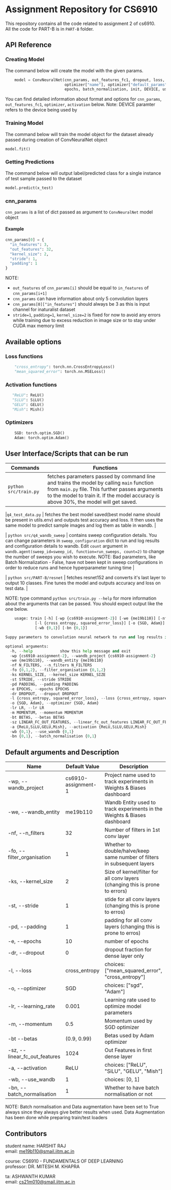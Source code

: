 # Assignment Repository for CS6910

This repository contains all the code related to assignment 2 of cs6910.<br>
All the code for PART-B is in ```PART-B``` folder.<bt>

## API Reference

### Creating Model
The command below will create the model with the given params.
```python
    model = ConvNeuralNet(cnn_params, out_features_fc1, dropout, loss, learning_rate, 
                          optimizer["name"], optimizer["default_params"], activation, 
                          epochs, batch_normalisation, init, DEVICE, use_wandb).to(DEVICE)
```

You can find detailed information about format and options for ```cnn_params```, ```out_features_fc1```, ```optimizer```, ```activation``` below.
Note: DEVICE paramter refers to the device being used by

### Training Model
The command below will train the model object for the dataset already passed during creation of ConvNeuralNet object
```python
model.fit()
```

### Getting Predictions
The command below will output label/predicted class for a single instance of test sample passed to the dataset
```python
model.predict(x_test)
```

### cnn_params
```cnn_params``` is a list of dict passed as argument to ```ConvNeuralNet``` model object
#### Example
```python
cnn_params[0] = {
  "in_features": 3,
  "out_features": 32,
  "kernel_size": 2,
  "stride": 1,
  "padding": 1
}
``` 
NOTE: 
 - ```out_features``` of ```cnn_params[i]``` should be equal to ```in_features``` of ```cnn_params[i+1]```
 - ```cnn_params``` can have information about only 5 convolution layers
 - ```cnn_params[0]["in_features"]``` should always be 3 as this is input channel for inaturalist dataset
 - ```stride=1```, ```padding=1```, ```kernel_size=2``` is fixed for now to avoid any errors while training due to excess reduction in image size or to stay under CUDA max memory limit
 

## Available options
### Loss functions
```python
    "cross_entropy": torch.nn.CrossEntropyLoss()
    "mean_squared_error": torch.nn.MSELoss()
```

### Activation functions
```python
   "ReLU": ReLU()
   "SiLU": SiLU()
   "GELU": GELU()
   "Mish": Mish()
```

### Optimizers
```python
    SGD: torch.optim.SGD()
    Adam: torch.optim.Adam()
```

## User Interface/Scripts that can be run
| Commands | Functions |
| --- | --- |
|```python src/train.py``` | fetches parameters passed by command line and trains the model by calling ```main``` function from ```main.py``` file. This further passes arguments to the model to train it. If the model accuracy is above 30%, the model will get saved. |

|```q4_test_data.py``` | fetches the best model saved(best model name should be present in utils.env) and outputs test accuracy and loss. It then uses the same model to predict sample images and log them as table in wandb. |

| ```python src/q4_wandb_sweep``` | contains sweep configuration details. You can change parameters in ```sweep_configuration``` dict to run and log results and configuration details to wandb. Edit ```count``` argument in ```wandb.agent(sweep_id=sweep_id, function=run_sweeps, count=2)``` to change the number of sweeps you wish to execute. NOTE: Bad parameters, like Batch Normalization - False, have not been kept in sweep configurations in order to reduce runs and hence hyperparameter tuning time |
    
| ```python src/PART-B/resnet``` | fetches resnet152 and converts it's last layer to output 10 classes. Fine tunes the model and outputs accuracy and loss on test data. |

NOTE: type command ```python src/train.py --help``` for more information about the arguments that can be passed. You should expect output like the one below.
```python
    usage: train [-h] [-wp {cs6910-assignment-2}] [-we {me19b110}] [-nf N_FILTERS] [-fo {0,1,2}] [-ks KERNEL_SIZE] [-st STRIDE] [-pd PADDING] [-e EPOCHS] [-dr DROPOUT]
             [-l {cross_entropy, squared_error_loss}] [-o {SGD, Adam}] [-lr LR] [-m MOMENTUM] [-bt BETAS] [-sz LINEAR_FC_OUT_FEATURES] [-a {ReLU,SiLU,GELU,Mish}]
             [-wb {0,1}] [-bn {0,1}]

Suppy parameters to convolution neural network to run and log results in wandb.ai

optional arguments:
  -h, --help            show this help message and exit
  -wp {cs6910-assignment-2}, --wandb_project {cs6910-assignment-2}
  -we {me19b110}, --wandb_entity {me19b110}
  -nf N_FILTERS, --n_filters N_FILTERS
  -fo {0,1,2}, --filter_organisation {0,1,2}
  -ks KERNEL_SIZE, --kernel_size KERNEL_SIZE
  -st STRIDE, --stride STRIDE
  -pd PADDING, --padding PADDING
  -e EPOCHS, --epochs EPOCHS
  -dr DROPOUT, --dropout DROPOUT
  -l {cross_entropy, squared_error_loss}, --loss {cross_entropy, squared_error_loss}
  -o {SGD, Adam}, --optimizer {SGD, Adam}
  -lr LR, --lr LR
  -m MOMENTUM, --momentum MOMENTUM
  -bt BETAS, --betas BETAS
  -sz LINEAR_FC_OUT_FEATURES, --linear_fc_out_features LINEAR_FC_OUT_FEATURES
  -a {ReLU,SiLU,GELU,Mish}, --activation {ReLU,SiLU,GELU,Mish}
  -wb {0,1}, --use_wandb {0,1}
  -bn {0,1}, --batch_normalisation {0,1}
```
    
## Default arguments and Description

| Name | Default Value | Description |
| --- | --- | --- |
| -wp, --wandb_project |	cs6910-assignment-1 |	Project name used to track experiments in Weights & Biases dashboard |
| -we, --wandb_entity	| me19b110 |	Wandb Entity used to track experiments in the Weights & Biases dashboard |
| -nf, --n_filters |	32 | Number of filters in 1st conv layer |
| -fo, --filter_organisation |	1 | Whether to double/halve/keep same number of filters in subsequent layers |
| -ks, --kernel_size |	2 | Size of kernel/filter for all conv layers (changing this is prone to errors) |
| -st, --stride | 1	| stide for all conv layers (changing this is prone to erros) |
| -pd, --padding | 1	| padding for all conv layers (changing this is prone to erros) |
| -e, --epochs | 10 |	number of epochs |
| -dr, --dropout | 0 | dropout fraction for dense layer only |
| -l, --loss | cross_entropy |	choices: ["mean_squared_error", "cross_entropy"] |
| -o, --optimizer |	SGD |	choices: ["sgd", "Adam"] |
| -lr, --learning_rate |	0.001 |	Learning rate used to optimize model parameters |
| -m, --momentum | 0.5 | Momentum used by SGD optimizer |
| -bt --betas |	(0.9, 0.99) |	Betas used by Adam optimizer |
| -sz, --linear_fc_out_features	| 1024 | Out Features in first dense layer |
| -a, --activation | ReLU | choices: ["ReLU", "SiLU", "GELU", "Mish"] |
| -wb, --use_wandb | 1 | choices: [0, 1]  |
| -bn, --batch_normalisation | 1 | Whether to have batch normalisation or not |

NOTE: Batch normalisation and Data augmentation have been set to True always since they always give better results when used. Data Augmentation has been done while preparing train/test loaders


## Contributors

student name: HARSHIT RAJ  
email: me19b110@smail.iitm.ac.in  
 
course: CS6910 - FUNDAMENTALS OF DEEP LEARNING  
professor: DR. MITESH M. KHAPRA  
 
ta: ASHWANTH KUMAR  
email: cs21m010@smail.iitm.ac.in   

